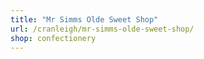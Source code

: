 ```yaml
---
title: "Mr Simms Olde Sweet Shop"
url: /cranleigh/mr-simms-olde-sweet-shop/
shop: confectionery
---
```

